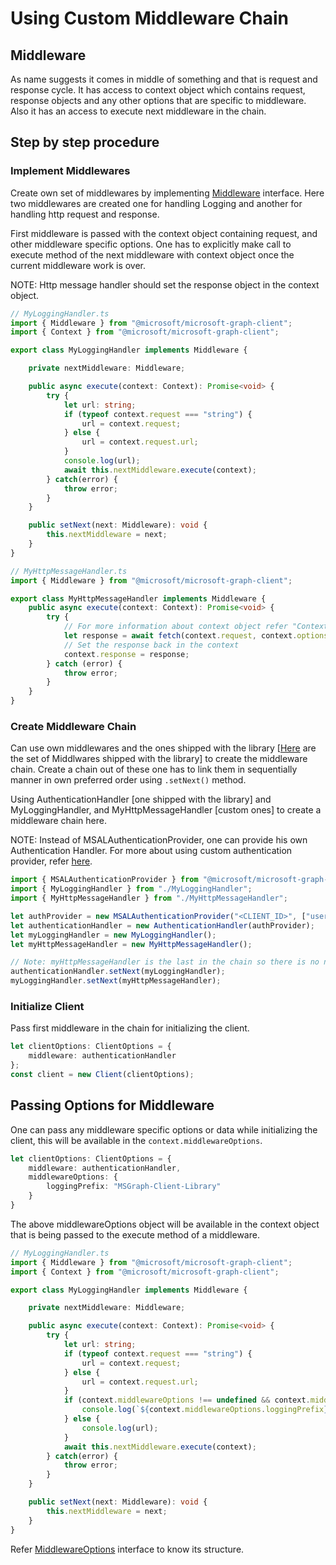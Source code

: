 # Using Custom Middleware Chain

## Middleware

As name suggests it comes in middle of something and that is request and response cycle. It has access to context object which contains request, response objects and any other options that are specific to middleware. Also it has an access to execute next middleware in the chain.

## Step by step procedure

### Implement Middlewares

Create own set of middlewares by implementing [Middleware](../src/IMiddleware.ts) interface. Here two middlewares are created one for handling Logging and another for handling http request and response.

First middleware is passed with the context object containing request, and other middleware specific options. One has to explicitly make call to execute method of the next middleware with context object once the current middleware work is over.

NOTE: Http message handler should set the response object in the context object.

```typescript
// MyLoggingHandler.ts
import { Middleware } from "@microsoft/microsoft-graph-client";
import { Context } from "@microsoft/microsoft-graph-client";

export class MyLoggingHandler implements Middleware {

    private nextMiddleware: Middleware;

    public async execute(context: Context): Promise<void> {
        try {
            let url: string;
            if (typeof context.request === "string") {
                url = context.request;
            } else {
                url = context.request.url;
            }
            console.log(url);
            await this.nextMiddleware.execute(context);
        } catch(error) {
            throw error;
        }
    }

    public setNext(next: Middleware): void {
        this.nextMiddleware = next;
    }
}
```

```typescript
// MyHttpMessageHandler.ts
import { Middleware } from "@microsoft/microsoft-graph-client";

export class MyHttpMessageHandler implements Middleware {
    public async execute(context: Context): Promise<void> {
        try {
            // For more information about context object refer "Context" section below
            let response = await fetch(context.request, context.options);
            // Set the response back in the context
            context.response = response;
        } catch (error) {
            throw error;
        }
    }
}
```

### Create Middleware Chain

Can use own middlewares and the ones shipped with the library [[Here](../src/middleware) are the set of Middlwares shipped with the library] to create the middleware chain. Create a chain out of these one has to link them in sequentially manner in own preferred order using `.setNext()` method.

Using AuthenticationHandler [one shipped with the library] and MyLoggingHandler, and MyHttpMessageHandler [custom ones] to create a middleware chain here.

NOTE: Instead of MSALAuthenticationProvider, one can provide his own Authentication Handler. For more about using custom authentication provider, refer [here](./CustomAuthenticationProvider.md).

```typescript
import { MSALAuthenticationProvider } from "@microsoft/microsoft-graph-client";
import { MyLoggingHandler } from "./MyLoggingHandler";
import { MyHttpMessageHandler } from "./MyHttpMessageHandler";

let authProvider = new MSALAuthenticationProvider("<CLIENT_ID>", ["user.read"]);
let authenticationHandler = new AuthenticationHandler(authProvider);
let myLoggingHandler = new MyLoggingHandler();
let myHttpMessageHandler = new MyHttpMessageHandler();

// Note: myHttpMessageHandler is the last in the chain so there is no need of setting next middleware for it.
authenticationHandler.setNext(myLoggingHandler);
myLoggingHandler.setNext(myHttpMessageHandler);
```

### Initialize Client

Pass first middleware in the chain for initializing the client.

```typescript
let clientOptions: ClientOptions = {
    middleware: authenticationHandler
};
const client = new Client(clientOptions);
```

## Passing Options for Middleware

One can pass any middleware specific options or data while initializing the client, this will be available in the `context.middlewareOptions`.

```typescript
let clientOptions: ClientOptions = {
    middleware: authenticationHandler,
    middlewareOptions: {
        loggingPrefix: "MSGraph-Client-Library"
    }
}
```

The above middlewareOptions object will be available in the context object that is being passed to the execute method of a middleware.

```typescript
// MyLoggingHandler.ts
import { Middleware } from "@microsoft/microsoft-graph-client";
import { Context } from "@microsoft/microsoft-graph-client";

export class MyLoggingHandler implements Middleware {

    private nextMiddleware: Middleware;

    public async execute(context: Context): Promise<void> {
        try {
            let url: string;
            if (typeof context.request === "string") {
                url = context.request;
            } else {
                url = context.request.url;
            }
            if (context.middlewareOptions !== undefined && context.middlewareOptions.loggingPrefix !== undefined) {
                console.log(`${context.middlewareOptions.loggingPrefix}: ${url}`);
            } else {
                console.log(url);
            }
            await this.nextMiddleware.execute(context);
        } catch(error) {
            throw error;
        }
    }

    public setNext(next: Middleware): void {
        this.nextMiddleware = next;
    }
}
```

Refer [MiddlewareOptions](../src/IMiddlewareOptions.ts) interface to know its structure.
